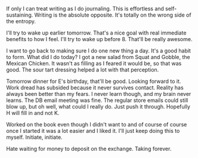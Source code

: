 If only I can treat writing as I do journaling. This is effortless and self-sustaining. Writing is the absolute opposite. It's totally on the wrong side of the entropy.

I'll try to wake up earlier tomorrow. That's a nice goal with real immediate benefits to how I feel. I'll try to wake up before 8. That'll be really awesome.

I want to go back to making sure I do one new thing a day. It's a good habit to form. What did I do today? I got a new salad from Squat and Gobble, the Mexican Chicken. It wasn't as filling as I feared it would be, so that was good. The sour tart dressing helped a lot with that perception.

Tomorrow dinner for E's birthday, that'll be good. Looking forward to it. Work dread has subsided because it never survives contact. Reality has always been better than my fears. I never learn though, and my brain never learns. The DB email meeting was fine. The regular store emails could still blow up, but oh well, what could I really do. Just push it through. Hopefully H will fill in and not K.

Worked on the book even though I didn't want to and of course of course once I started it was a lot easier and I liked it. I'll just keep doing this to myself. Initiate, initiate.

Hate waiting for money to deposit on the exchange. Taking forever.
